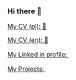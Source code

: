 ### Hi there 👋

[My CV (pl): 📃](https://github.com/daniel-dabrowski-177/daniel-dabrowski-177/blob/main/CV_Daniel_Dąbrowski.pdf)

[My CV (en): 📃](https://github.com/daniel-dabrowski-177/daniel-dabrowski-177/blob/main/CV_Daniel_Dąbrowski_EN.pdf)

[My Linked in profile:  <img src="https://play-lh.googleusercontent.com/kMofEFLjobZy_bCuaiDogzBcUT-dz3BBbOrIEjJ-hqOabjK8ieuevGe6wlTD15QzOqw" width="16px" height="16px"/>](https://www.linkedin.com/in/daniel-dąbrowski-1812b41b4/)

[My Projects: <img src="https://static-00.iconduck.com/assets.00/netlify-icon-511x512-idkvcd89.png" width="16px" height="16px"/>](https://app.netlify.com/teams/caster/sites)

